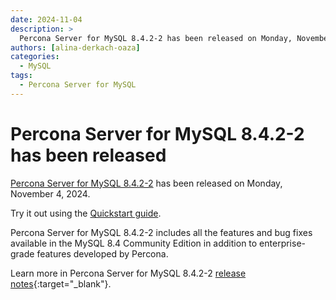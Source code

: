 ```yaml
---
date: 2024-11-04
description: >
  Percona Server for MySQL 8.4.2-2 has been released on Monday, November 4, 2024.
authors: [alina-derkach-oaza]
categories:
  - MySQL
tags:
  - Percona Server for MySQL
---
```


# Percona Server for MySQL 8.4.2-2 has been released

<!-- more -->

[Percona Server for MySQL 8.4.2-2](https://docs.percona.com/percona-server/8.4/index.html) has been released on Monday, November 4, 2024.

Try it out using the [Quickstart guide](https://docs.percona.com/percona-server/8.4/quickstart-overview.html).

Percona Server for MySQL 8.4.2-2 includes all the features and bug fixes available in the MySQL 8.4 Community Edition in addition to enterprise-grade features developed by Percona. 

Learn more in Percona Server for MySQL 8.4.2-2 [release notes](https://docs.percona.com/percona-server/8.4/release-notes/8.4.2-2.html){:target="_blank"}.

